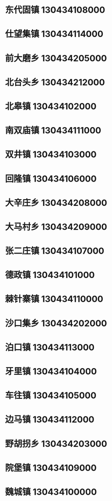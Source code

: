 # 东代固镇 130434108000
# 仕望集镇 130434114000
# 前大磨乡 130434205000
# 北台头乡 130434212000
# 北皋镇 130434102000
# 南双庙镇 130434111000
# 双井镇 130434103000
# 回隆镇 130434106000
# 大辛庄乡 130434208000
# 大马村乡 130434209000
# 张二庄镇 130434107000
# 德政镇 130434101000
# 棘针寨镇 130434110000
# 沙口集乡 130434202000
# 泊口镇 130434113000
# 牙里镇 130434104000
# 车往镇 130434105000
# 边马镇 130434112000
# 野胡拐乡 130434203000
# 院堡镇 130434109000
# 魏城镇 130434100000
